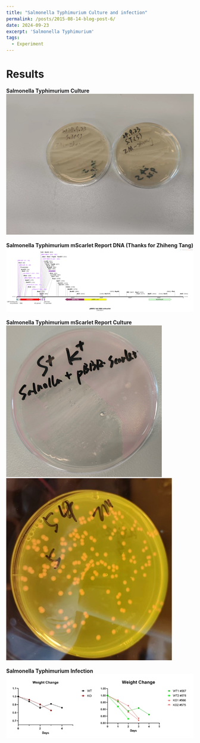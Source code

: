 ```yaml
---
title: "Salmonella Typhimurium Culture and infection"
permalink: /posts/2015-08-14-blog-post-6/
date: 2024-09-23
excerpt: 'Salmonella Typhimurium'
tags:
  - Experiment
---
```


Results
======
**Salmonella Typhimurium Culture**<img src="/images/Salmonella_Typhimurium_Culture/S.T_culture.jpg"><br/>
<br/>
**Salmonella Typhimurium mScarlet Report DNA (Thanks for Zhiheng Tang)**<img src="/images/Salmonella_Typhimurium_Culture/STREPORT.png"><br/>
<br/>
**Salmonella Typhimurium mScarlet Report Culture**<img src="/images/Salmonella_Typhimurium_Culture/S.T_Report.png"><br/>
<img src="/images/Salmonella_Typhimurium_Culture/S.T_Report2.png"><br/>
<br/>
**Salmonella Typhimurium Infection**<img src="/images/Salmonella_Typhimurium_Culture/ST_IL18.png"><br/>

